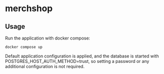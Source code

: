 # merchshop

## Usage

Run the application with docker compose:

```
docker compose up
```

Default application configuration is applied, and the database is started with POSTGRES_HOST_AUTH_METHOD=trust, so setting a password or any additional configuration is not required.
